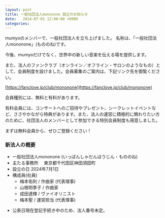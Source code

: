 ```yaml
---
layout: post
title: 一般社団法人mononone 設立のお知らせ 
date:   2024-07-01 12:00:00 +0900
categories: 
---
```


mumyoのメンバーで、一般社団法人を立ち上げました。
名称は、「一般社団法人mononone」(もののね)です。

今後、mumyoだけでなく、世界中の新しい音楽を伝える場を提供します。

また、法人のファンクラブ（オンライン／オフライン・サロンのようなもの）として、会員制度を設けました。会員募集のご案内は、下記リンク先を御覧ください。

[https://fanclove.jp/club/mononone](https://fanclove.jp/club/mononone)

会員種別には、無料と有料があります。

有料会員には、コンサートへのご招待やプレゼント、シークレットイベントなど、ささやかながら特典があります。また、法人の運営に積極的に関わりたい方のために、社団法人のメンバーとして参加できる特別会員制度も用意しました。

まずは無料会員から、ぜひご登録ください！

### 新法人の概要
- 一般社団法人mononone (いっぱんしゃだんほうじん・もののね)
- 主たる事務所  　東京都千代田区神田須田町
- 設立の日  2024年7月1日
- 構成員(社員)
  - 梅本佑利 / 作曲家 (代表理事)
  - 山根明季子 / 作曲家
  - 成田達輝 / ヴァイオリニスト
  - 梅本聖 / 運営担当 (代表理事)

* 公表日現在登記手続き中のため、法人番号未定。

